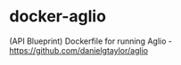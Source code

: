# docker-aglio
(API Blueprint) Dockerfile for running Aglio - https://github.com/danielgtaylor/aglio

